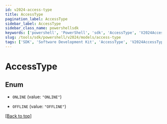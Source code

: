 ```yaml
---
id: v2024-access-type
title: AccessType
pagination_label: AccessType
sidebar_label: AccessType
sidebar_class_name: powershellsdk
keywords: ['powershell', 'PowerShell', 'sdk', 'AccessType', 'V2024AccessType'] 
slug: /tools/sdk/powershell/v2024/models/access-type
tags: ['SDK', 'Software Development Kit', 'AccessType', 'V2024AccessType']
---
```



# AccessType

## Enum


* `ONLINE` (value: `"ONLINE"`)

* `OFFLINE` (value: `"OFFLINE"`)


[[Back to top]](#) 


